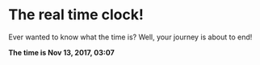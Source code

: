 # The real time clock!

Ever wanted to know what the time is? Well, your journey is about to end!

**The time is Nov 13, 2017, 03:07**